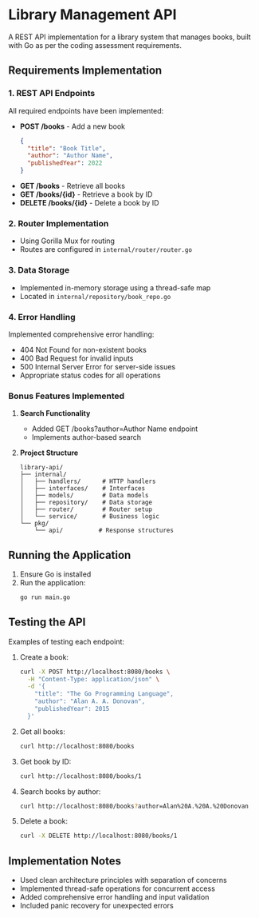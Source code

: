 # Library Management API

A REST API implementation for a library system that manages books, built with Go as per the coding assessment requirements.

## Requirements Implementation

### 1. REST API Endpoints
All required endpoints have been implemented:

- **POST /books** - Add a new book
  ```json
  {
    "title": "Book Title",
    "author": "Author Name",
    "publishedYear": 2022
  }
  ```
- **GET /books** - Retrieve all books
- **GET /books/{id}** - Retrieve a book by ID
- **DELETE /books/{id}** - Delete a book by ID

### 2. Router Implementation
- Using Gorilla Mux for routing
- Routes are configured in `internal/router/router.go`

### 3. Data Storage
- Implemented in-memory storage using a thread-safe map
- Located in `internal/repository/book_repo.go`

### 4. Error Handling
Implemented comprehensive error handling:
- 404 Not Found for non-existent books
- 400 Bad Request for invalid inputs
- 500 Internal Server Error for server-side issues
- Appropriate status codes for all operations

### Bonus Features Implemented

1. **Search Functionality**
   - Added GET /books?author=Author Name endpoint
   - Implements author-based search

2. **Project Structure**
   ```
   library-api/
   ├── internal/
   │   ├── handlers/      # HTTP handlers
   │   ├── interfaces/    # Interfaces
   │   ├── models/        # Data models
   │   ├── repository/    # Data storage
   │   ├── router/        # Router setup
   │   └── service/       # Business logic
   └── pkg/
       └── api/          # Response structures
   ```

## Running the Application

1. Ensure Go is installed
2. Run the application:
   ```bash
   go run main.go
   ```

## Testing the API

Examples of testing each endpoint:

1. Create a book:
   ```bash
   curl -X POST http://localhost:8080/books \
     -H "Content-Type: application/json" \
     -d '{
       "title": "The Go Programming Language",
       "author": "Alan A. A. Donovan",
       "publishedYear": 2015
     }'
   ```

2. Get all books:
   ```bash
   curl http://localhost:8080/books
   ```

3. Get book by ID:
   ```bash
   curl http://localhost:8080/books/1
   ```

4. Search books by author:
   ```bash
   curl http://localhost:8080/books?author=Alan%20A.%20A.%20Donovan
   ```

5. Delete a book:
   ```bash
   curl -X DELETE http://localhost:8080/books/1
   ```

## Implementation Notes

- Used clean architecture principles with separation of concerns
- Implemented thread-safe operations for concurrent access
- Added comprehensive error handling and input validation
- Included panic recovery for unexpected errors
